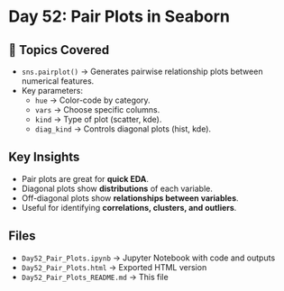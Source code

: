 #  Day 52: Pair Plots in Seaborn

## 🔹 Topics Covered
- `sns.pairplot()` → Generates pairwise relationship plots between numerical features.
- Key parameters:
  - `hue` → Color-code by category.
  - `vars` → Choose specific columns.
  - `kind` → Type of plot (scatter, kde).
  - `diag_kind` → Controls diagonal plots (hist, kde).

##  Key Insights
- Pair plots are great for **quick EDA**.  
- Diagonal plots show **distributions** of each variable.  
- Off-diagonal plots show **relationships between variables**.  
- Useful for identifying **correlations, clusters, and outliers**.

##  Files
- `Day52_Pair_Plots.ipynb` → Jupyter Notebook with code and outputs  
- `Day52_Pair_Plots.html` → Exported HTML version  
- `Day52_Pair_Plots_README.md` → This file  

